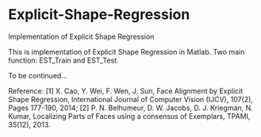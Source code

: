 # Explicit-Shape-Regression
Implementation of Explicit Shape Regression

This is implementation of Explicit Shape Regression in Matlab.
Two main function: EST_Train and EST_Test.

To be continued...

Reference: 
[1] X. Cao, Y. Wei, F. Wen, J. Sun, Face Alignment by Explicit Shape Regression, International Journal of Computer Vision (IJCV), 107(2), Pages 177-190, 2014;
[2] P. N. Belhumeur, D. W. Jacobs, D. J. Kriegman, N. Kumar, Localizing Parts of Faces using a consensus of Exemplars, TPAMI, 35(12), 2013.
